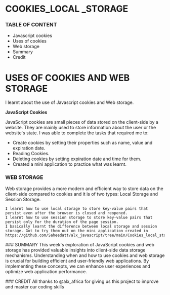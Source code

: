 # COOKIES_LOCAL \_STORAGE

### TABLE OF CONTENT

- Javascript cookies
- Uses of cookies
- Web storage
- Summary
- Credit

# USES OF COOKIES AND WEB STORAGE

I learnt about the use of Javascript cookies and Web storage.

**JavaScript Cookies**

JavaScript cookies are small pieces of data stored on the client-side by a website. They are mainly used to store information about the user or the website's state. I was able to complete the tasks that required me to:

- Create cookies by setting their properties such as name, value and expiration date.
- Reading Cookies.
- Deleting cookies by setting expiration date and time for them.
- Created a mini application to practice what was learnt.

### WEB STORAGE

Web storage provides a more modern and efficient way to store data on the client-side compared to cookies and it is of two types: Local Storage and Session Storage.

    I learnt how to use local storage to store key-value pairs that persist even after the browser is closed and reopened.
    I learnt how to use session storage to store key-value pairs that persist only for the duration of the page session.
    I basically learnt the difference between local storage and session storage. Got to try them out on the mini application created in https://github.com/Saheedatt/alx_javascript/tree/main/Cookies_local_storage

### SUMMARY
This week's exploration of JavaScript cookies and web storage has provided valuable insights into client-side data storage mechanisms. Understanding when and how to use cookies and web storage is crucial for building efficient and user-friendly web applications. By implementing these concepts, we can enhance user experiences and optimize web application performance.

### CREDIT
All thanks to @alx_africa for giving us this project to improve and master our coding skills
